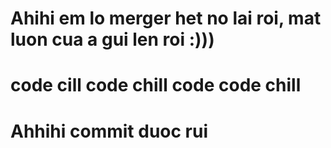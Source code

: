 # Ahihi em lo merger het no lai roi, mat luon cua a gui len roi :)))
# code cill code chill code code chill
# Ahhihi commit duoc rui